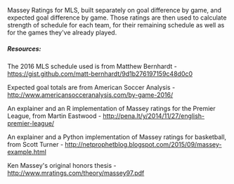 Massey Ratings for MLS, built separately on goal difference by game, and expected goal difference by game.
Those ratings are then used to calculate strength of schedule for each team, for their remaining schedule as well as for the games they've already played.

##### Resources:

The 2016 MLS schedule used is from Matthew Bernhardt - <https://gist.github.com/matt-bernhardt/9d1b276197159c48d0c0>

Expected goal totals are from American Soccer Analysis - <http://www.americansocceranalysis.com/by-game-2016/>

An explainer and an R implementation of Massey ratings for the Premier League, from Martin Eastwood - <http://pena.lt/y/2014/11/27/english-premier-league/>

An explainer and a Python implementation of Massey ratings for basketball, from Scott Turner - <http://netprophetblog.blogspot.com/2015/09/massey-example.html>

Ken Massey's original honors thesis - <http://www.mratings.com/theory/massey97.pdf> 
